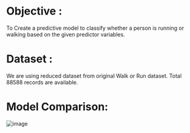 # Objective : 
To Create a predictive model to classify whether a person is running or walking based on the given predictor variables.

# Dataset : 
We are using reduced dataset from original Walk or Run dataset. Total 88588 records are available.

# Model Comparison:
![image](https://github.com/user-attachments/assets/4e515714-a4f8-44b6-9e44-264e0d122621)

